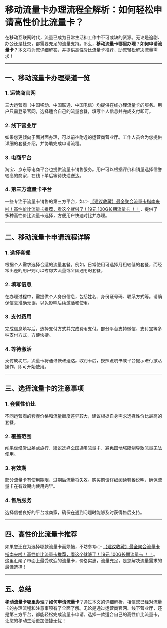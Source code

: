 # 移动流量卡办理流程全解析：如何轻松申请高性价比流量卡？

在移动互联网时代，流量已成为日常生活和工作中不可或缺的资源。无论是追剧、办公还是社交，都需要充足的流量支持。那么，**移动流量卡哪里办理**？**如何申请流量卡**？本文将为您详细解答，并提供高性价比流量卡推荐，助您轻松解决流量需求！

---

## 一、移动流量卡办理渠道一览

### 1. 运营商官网
三大运营商（中国移动、中国联通、中国电信）均提供在线办理流量卡的服务。用户只需登录官网，选择适合自己的流量套餐，填写个人信息并完成支付即可。

### 2. 线下营业厅
如果您更倾向于面对面办理，可以前往附近的运营商营业厅。工作人员会为您提供详细的套餐介绍，并协助完成申请流程。

### 3. 电商平台
淘宝、京东等电商平台也提供流量卡销售服务。用户可以根据评价和销量选择信誉较高的商家，在线下单后等待快递送达。

### 4. 第三方流量卡平台
一些专注于流量卡销售的第三方平台，如👉 [【建议收藏】最全聚合流量卡指南来啦！高性价比流量卡推荐，看这个就够了！19元 100G长期流量卡 ！！](https://bit.ly/Liuliangka)，提供了多种高性价比流量卡选择，方便用户快速对比并办理。

---

## 二、移动流量卡申请流程详解

### 1. 选择套餐
根据个人需求选择合适的流量套餐。例如，日常使用可选择月租较低的套餐，而经常出差的用户则可以考虑大流量或全国通用的套餐。

### 2. 填写信息
在办理过程中，需提供个人身份信息，包括姓名、身份证号码、联系方式等。请确保信息准确无误，以免影响后续激活和使用。

### 3. 支付费用
完成信息填写后，选择支付方式并完成费用支付。部分平台支持微信、支付宝等多种支付方式，方便快捷。

### 4. 等待激活
支付成功后，流量卡将通过快递送达。收到卡后，按照说明书或平台提示进行激活操作，即可开始使用。

---

## 三、选择流量卡的注意事项

### 1. 套餐性价比
不同运营商的套餐价格和流量额度差异较大，建议根据自身需求选择性价比最高的套餐。

### 2. 覆盖范围
如果您经常出差或旅行，建议选择全国通用流量卡，避免因地域限制导致流量无法使用。

### 3. 有效期
部分流量卡有使用期限，过期后流量将失效。购买前请仔细阅读套餐说明，确保流量卡在有效期内使用完毕。

### 4. 售后服务
选择信誉良好的平台或商家，确保在遇到问题时能够及时获得售后支持。

---

## 四、高性价比流量卡推荐

如果您还在为选择哪款流量卡而烦恼，不妨参考👉 [【建议收藏】最全聚合流量卡指南来啦！高性价比流量卡推荐，看这个就够了！19元 100G长期流量卡 ！！](https://bit.ly/Liuliangka)。这里汇聚了市面上最受欢迎的流量卡，价格实惠，流量充足，是您解决流量需求的最佳选择！

---

## 五、总结

**移动流量卡哪里办理**？**如何申请流量卡**？通过本文的详细解析，相信您已经对流量卡的办理流程和注意事项有了全面了解。无论是通过运营商官网、线下营业厅，还是第三方平台，都能轻松完成流量卡申请。选择一款适合自己的高性价比流量卡，让您的移动生活更加便捷无忧！